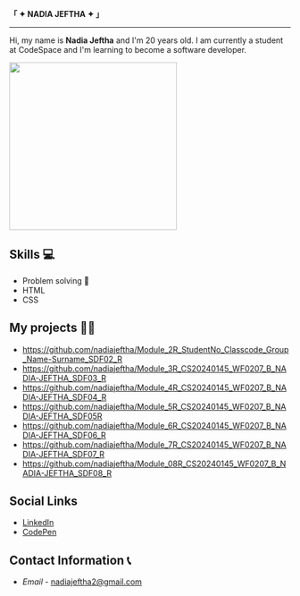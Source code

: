__「 ✦ NADIA JEFTHA ✦ 」__


***

Hi, my name is __Nadia Jeftha__ and I'm 20 years old. I am currently a student at CodeSpace and I'm learning to become a software developer.




<img src="AOAI0865.JPG" alt="" width="300">


## Skills 💻
- Problem solving 🔎
- HTML
- CSS




## My projects 👩‍💻
- https://github.com/nadiajeftha/Module_2R_StudentNo_Classcode_Group_Name-Surname_SDF02_R
- https://github.com/nadiajeftha/Module_3R_CS20240145_WF0207_B_NADIA-JEFTHA_SDF03_R
- https://github.com/nadiajeftha/Module_4R_CS20240145_WF0207_B_NADIA-JEFTHA_SDF04_R
- https://github.com/nadiajeftha/Module_5R_CS20240145_WF0207_B_NADIA-JEFTHA_SDF05R
- https://github.com/nadiajeftha/Module_6R_CS20240145_WF0207_B_NADIA-JEFTHA_SDF06_R
- https://github.com/nadiajeftha/Module_7R_CS20240145_WF0207_B_NADIA-JEFTHA_SDF07_R
- https://github.com/nadiajeftha/Module_08R_CS20240145_WF0207_B_NADIA-JEFTHA_SDF08_R



## Social Links
- [LinkedIn](https://www.linkedin.com/in/nadia-jeftha-7232a1318/?lipi=urn%3Ali%3Apage%3Ad_flagship3_feed%3Bq3LbWDncSQO4dzj2lS13Mg%3D%3D)
- [CodePen](https://codepen.io/Nadia-Jeftha)



## Contact Information 📞
- *Email* - nadiajeftha2@gmail.com
  
